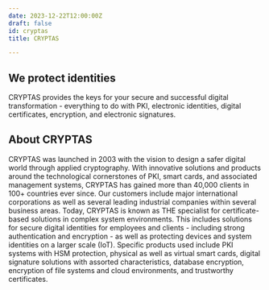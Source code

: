 ```yaml
---
date: 2023-12-22T12:00:00Z
draft: false
id: cryptas
title: CRYPTAS

---
```


## We protect identities

CRYPTAS provides the keys for your secure and successful digital transformation - everything to do with PKI, electronic identities, digital certificates, encryption, and electronic signatures.  

## About CRYPTAS

CRYPTAS was launched in 2003 with the vision to design a safer digital world through applied cryptography. With innovative solutions and products around the technological cornerstones of PKI, smart cards, and associated management systems, CRYPTAS has gained more than 40,000 clients in 100+ countries ever since. Our customers include major international corporations as well as several leading industrial companies within several business areas. Today, CRYPTAS is known as THE specialist for certificate-based solutions in complex system environments. This includes solutions for secure digital identities for employees and clients - including strong authentication and encryption - as well as protecting devices and system identities on a larger scale (IoT). Specific products used include PKI systems with HSM protection, physical as well as virtual smart cards, digital signature solutions with assorted characteristics, database encryption, encryption of file systems and cloud environments, and trustworthy certificates.
